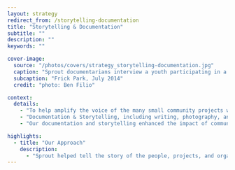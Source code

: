 ```yaml
---
layout: strategy
redirect_from: /storytelling-documentation
title: "Storytelling & Documentation"
subtitle: ""
description: ""
keywords: ""

cover-image:
  source: "/photos/covers/strategy_storytelling-documentation.jpg"
  caption: "Sprout documentarians interview a youth participating in a summer learning program"
  subcaption: "Frick Park, July 2014"
  credit: "photo: Ben Filio"

context:
  details:
    - "To help amplify the voice of the many small community projects we supported, Sprout provided communications support services that supplemented the financial awards. Published primarily through the weblog located on the organizational website and distributed through our social media accounts, Sprout’s editorial output increased the likelihood of success for individual projects and contributed to the development of a single, coherent narrative of community innovation as a force for advancing civic and cultural progress in Pittsburgh."
    - "Documentation & Storytelling, including writing, photography, and videography, helped to tell the story of the people, projects, and organizations advancing community and learning innovation in Pittsburgh by producing commercial-quality media assets ready for publication by Sprout, its funded projects, and allied media organizations. Sprout often commissioned professional writers, videographers, and designers to produce these media assets."
    - "Our documentation and storytelling enhanced the impact of community innovation projects beyond what could be accomplished through grant support alone. Through effective storytelling, Sprout helped its supported projects capture public imagination and generate interest in this grassroots work, often inspiring others to apply their own energy, talents, and resources to expand the impact of the projects and programs supported by The Sprout Fund."

highlights:
  - title: "Our Approach"
    description:
      - "Sprout helped tell the story of the people, projects, and organizations it supported through multimedia documentation, marketing & promotional assistance, and enhanced media relations.  We additionally provided grant support to enable community members to publicly report on the activities taking place in their communities and sponsor events that contributed to the narrative of our work."
---
```

